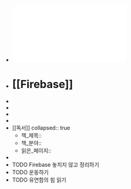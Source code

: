 - ![20230809_Firebase.pdf](../assets/20230809_Firebase_1691505201827_0.pdf)
- # [[Firebase]]
-
-
-
-
- [[독서]]
  collapsed:: true
	- 책_제목::
	- 책_분야::
	- 읽은_페이지::
-
- TODO Firebase 놓치지 않고 정리하기
- TODO 운동하기
- TODO 유연함의 힘 읽기